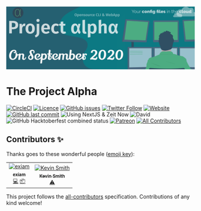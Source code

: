 ![The project alpha banner](docs/header.png)

# The Project Alpha

[![CircleCI](https://img.shields.io/circleci/build/gh/hugos29dev/the-Project-Alpha?style=for-the-badge&token=ead7e1cbf89f501d2b6ae74ef5d05bebc31f64c6)](https://circleci.com/gh/hugos29dev/the-Project-Alpha) [![Licence](https://img.shields.io/github/license/hugos29dev/the-Project-Alpha?style=for-the-badge)](https://github.com/hugos29dev/the-Project-Alpha/blob/master/LICENSE) [![GitHub issues](https://img.shields.io/github/issues/hugos29dev/the-Project-Alpha?style=for-the-badge)](https://github.com/hugos29dev/the-Project-Alpha/issues) [![Twitter Follow](https://img.shields.io/twitter/follow/ThePr0jectAlpha?logo=twitter&logoColor=white&style=for-the-badge)](https://twitter.com/ThePr0jectAlpha?s=17) [![Website](https://img.shields.io/website?down_color=red&down_message=offline&style=for-the-badge&up_color=green&up_message=online&url=https%3A%2F%2Fproject-alpha.now.sh)](https://project-alpha.now.sh/) [![GitHub last commit](https://img.shields.io/github/last-commit/hugos29dev/the-Project-Alpha?style=for-the-badge)](https://github.com/hugos29dev/the-Project-Alpha/commits/) ![Using NextJS & Zeit Now](https://img.shields.io/badge/Using-NextJS%20%26%20Zeit%20Now-blue?style=for-the-badge&logo=next) ![David](https://img.shields.io/david/hugos29dev/the-Project-Alpha?logo=npm&style=for-the-badge) ![GitHub Hacktoberfest combined status](https://img.shields.io/github/hacktoberfest/2019/hugos29dev/the-Project-Alpha?label=hacktoberfest%20issues&style=for-the-badge) [<img src="https://c5.patreon.com/external/logo/become_a_patron_button.png" alt="Patreon" height="28"/>](https://www.patreon.com/project_alpha) [![All Contributors](https://img.shields.io/badge/all_contributors-2-orange.svg?style=flat-square)](#contributors)

## Contributors ✨

Thanks goes to these wonderful people ([emoji key](https://allcontributors.org/docs/en/emoji-key)):

<!-- ALL-CONTRIBUTORS-LIST:START - Do not remove or modify this section -->
<!-- prettier-ignore -->
<table>
  <tr>
    <td align="center"><a href="https://github.com/exiam"><img src="https://avatars1.githubusercontent.com/u/36778679?v=4" width="100px;" alt="exiam"/><br /><sub><b>exiam</b></sub></a><br /><a href="https://github.com/hugos29dev/the-Project-Alpha/commits?author=exiam" title="Code">💻</a> <a href="#platform-exiam" title="Packaging/porting to new platform">📦</a></td>
    <td align="center"><a href="https://github.com/kvsm"><img src="https://avatars3.githubusercontent.com/u/1372660?v=4" width="100px;" alt="Kevin Smith"/><br /><sub><b>Kevin Smith</b></sub></a><br /><a href="https://github.com/hugos29dev/the-Project-Alpha/commits?author=kvsm" title="Tests">⚠️</a></td>
  </tr>
</table>

<!-- ALL-CONTRIBUTORS-LIST:END -->

This project follows the [all-contributors](https://github.com/all-contributors/all-contributors) specification. Contributions of any kind welcome!
